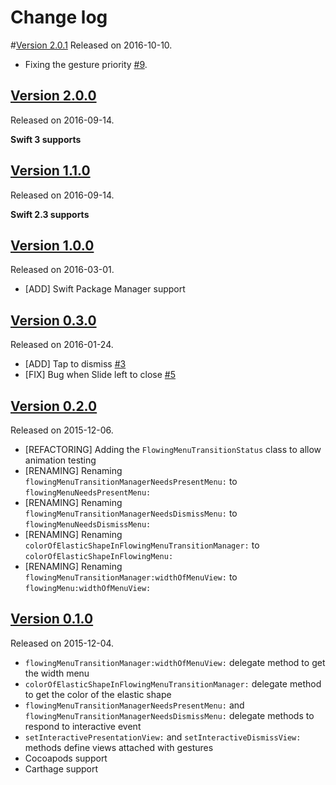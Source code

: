 # Change log

#[Version 2.0.1](https://github.com/yannickl/FlowingMenu/releases/tag/2.0.1)
Released on 2016-10-10.

- Fixing the gesture priority [#9](https://github.com/yannickl/FlowingMenu/issues/9).

## [Version 2.0.0](https://github.com/yannickl/FlowingMenu/releases/tag/2.0.0)
Released on 2016-09-14.

**Swift 3 supports**

## [Version 1.1.0](https://github.com/yannickl/FlowingMenu/releases/tag/1.1.0)
Released on 2016-09-14.

**Swift 2.3 supports**

## [Version 1.0.0](https://github.com/yannickl/FlowingMenu/releases/tag/1.0.0)
Released on 2016-03-01.

- [ADD] Swift Package Manager support

## [Version 0.3.0](https://github.com/yannickl/FlowingMenu/releases/tag/0.3.0)
Released on 2016-01-24.

- [ADD] Tap to dismiss [#3](https://github.com/yannickl/FlowingMenu/issues/3)
- [FIX] Bug when Slide left to close [#5](https://github.com/yannickl/FlowingMenu/issues/5)

## [Version 0.2.0](https://github.com/yannickl/FlowingMenu/releases/tag/0.2.0)
Released on 2015-12-06.

- [REFACTORING] Adding the `FlowingMenuTransitionStatus` class to allow animation testing
- [RENAMING] Renaming `flowingMenuTransitionManagerNeedsPresentMenu:` to `flowingMenuNeedsPresentMenu:`
- [RENAMING] Renaming `flowingMenuTransitionManagerNeedsDismissMenu:` to `flowingMenuNeedsDismissMenu:`
- [RENAMING] Renaming `colorOfElasticShapeInFlowingMenuTransitionManager:` to `colorOfElasticShapeInFlowingMenu:`
- [RENAMING] Renaming `flowingMenuTransitionManager:widthOfMenuView:` to `flowingMenu:widthOfMenuView:`

## [Version 0.1.0](https://github.com/yannickl/FlowingMenu/releases/tag/0.1.0)
Released on 2015-12-04.

- `flowingMenuTransitionManager:widthOfMenuView:` delegate method to get the width menu
- `colorOfElasticShapeInFlowingMenuTransitionManager:` delegate method to get the color of the elastic shape
- `flowingMenuTransitionManagerNeedsPresentMenu:` and `flowingMenuTransitionManagerNeedsDismissMenu:` delegate methods to respond to interactive event
- `setInteractivePresentationView:` and `setInteractiveDismissView:` methods define views attached with gestures
- Cocoapods support
- Carthage support
